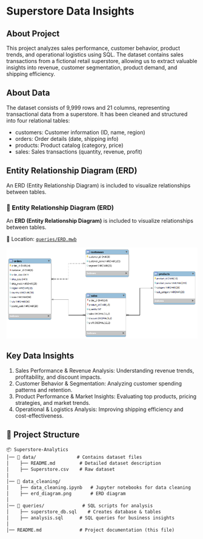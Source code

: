 # Superstore Data Insights

About Project
---
This project analyzes sales performance, customer behavior, product trends, and operational logistics using SQL. The dataset contains sales transactions from a fictional retail superstore, allowing us to extract valuable insights into revenue, customer segmentation, product demand, and shipping efficiency.

About Data
---
The dataset consists of 9,999 rows and 21 columns, representing transactional data from a superstore. It has been cleaned and structured into four relational tables:
- customers: Customer information (ID, name, region)
- orders: Order details (date, shipping info)
- products: Product catalog (category, price)
- sales: Sales transactions (quantity, revenue, profit)

Entity Relationship Diagram (ERD)
---
An ERD (Entity Relationship Diagram) is included to visualize relationships between tables.

### 📌 Entity Relationship Diagram (ERD)
An **ERD (Entity Relationship Diagram)** is included to visualize relationships between tables.

📂 Location: [`queries/ERD.mwb`](queries/ERD.mwb)  

![Entity Relationship Diagram](data_cleaning/erd_diagram.png)



 Key Data Insights
---
1. Sales Performance & Revenue Analysis: Understanding revenue trends, profitability, and discount impacts.
2. Customer Behavior & Segmentation: Analyzing customer spending patterns and retention.
3. Product Performance & Market Insights: Evaluating top products, pricing strategies, and market trends.
4. Operational & Logistics Analysis: Improving shipping efficiency and cost-effectiveness.

📂 Project Structure
---
```
📦 Superstore-Analytics
│── 📁 data/               # Contains dataset files
│    ├── README.md         # Detailed dataset description
│    ├── Superstore.csv    # Raw dataset
│
│── 📁 data_cleaning/          
│    ├── data_cleaning.ipynb   # Jupyter notebooks for data cleaning
│    ├── erd_diagram.png       # ERD diagram
│
│── 📁 queries/              # SQL scripts for analysis
│    ├── superstore_db.sql    # Creates database & tables
│    ├── analysis.sql      # SQL queries for business insights
│
│── README.md              # Project documentation (this file)
```











